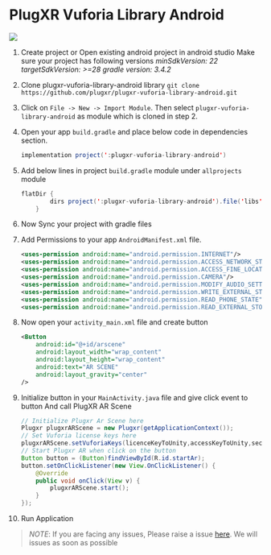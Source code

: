 ﻿# PlugXR Vuforia Library Android
[![](https://jitpack.io/v/plugxr/plugxr-vuforia-library.svg)](https://jitpack.io/#plugxr/plugxr-vuforia-library)


1. Create project or Open existing android project in android studio
	Make sure your project has following versions
	*minSdkVersion: 22*
	*targetSdkVersion: >=28*
	*gradle version: 3.4.2*

2. Clone plugxr-vuforia-library-android library
	`git clone https://github.com/plugxr/plugxr-vuforia-library-android.git`

3. Click on `File -> New -> Import Module`. Then select `plugxr-vuforia-library-android` as module which is cloned in step 2.

4. Open your app `build.gradle` and place below code in dependencies section.
	```java
	implementation project(':plugxr-vuforia-library-android')
	```

5. Add below lines in project `build.gradle` module under `allprojects` module
	```java
	flatDir {
            dirs project(':plugxr-vuforia-library-android').file('libs')
        }
    ```

6. Now Sync your project with gradle files

7. Add Permissions to your app `AndroidManifest.xml` file.
	```xml
	<uses-permission android:name="android.permission.INTERNET"/>
	<uses-permission android:name="android.permission.ACCESS_NETWORK_STATE"/>
	<uses-permission android:name="android.permission.ACCESS_FINE_LOCATION">
	<uses-permission android:name="android.permission.CAMERA"/>
	<uses-permission android:name="android.permission.MODIFY_AUDIO_SETTINGS"/>
	<uses-permission android:name="android.permission.WRITE_EXTERNAL_STORAGE"/>
	<uses-permission android:name="android.permission.READ_PHONE_STATE"/>
	<uses-permission android:name="android.permission.READ_EXTERNAL_STORAGE"/>
	```

8. Now open your `activity_main.xml` file and create button
	```xml
	<Button
		android:id="@+id/arscene"
		android:layout_width="wrap_content"
		android:layout_height="wrap_content"
		android:text="AR SCENE"
		android:layout_gravity="center"
	/>
	```

9. Initialize button in your `MainActivity.java` file and give click event to button And call PlugXR AR Scene
	```java
	// Initialize Plugxr Ar Scene here
	Plugxr plugxrARScene = new Plugxr(getApplicationContext());
	// Set Vuforia license keys here
	plugxrARScene.setVuforiaKeys(licenceKeyToUnity,accessKeyToUnity,secretKeyToUnity);
	// Start Plugxr AR when click on the button
	Button button = (Button)findViewById(R.id.startAr);
	button.setOnClickListener(new View.OnClickListener() {
		@Override
		public void onClick(View v) {
			plugxrARScene.start();
		}
	});
	```
10. Run Application


> *NOTE*: If you are facing any issues, Please raise a issue [here](https://github.com/plugxr/plugxr-vuforia-library-android/issues/new). We will issues as soon as possible
